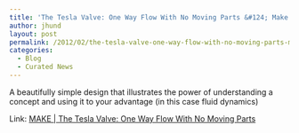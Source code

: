 ```yaml
---
title: 'The Tesla Valve: One Way Flow With No Moving Parts &#124; Make'
author: jhund
layout: post
permalink: /2012/02/the-tesla-valve-one-way-flow-with-no-moving-parts-make/
categories:
  - Blog
  - Curated News
---
```

A beautifully simple design that illustrates the power of understanding a concept and using it to your advantage (in this case fluid dynamics)

Link: [MAKE | The Tesla Valve: One Way Flow With No Moving Parts][1]

 [1]: http://bit.ly/A1jVIM